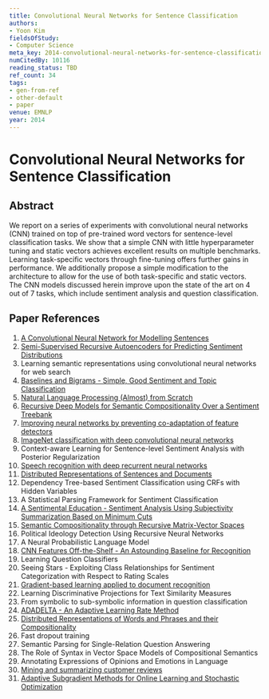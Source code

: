 ```yaml
---
title: Convolutional Neural Networks for Sentence Classification
authors:
- Yoon Kim
fieldsOfStudy:
- Computer Science
meta_key: 2014-convolutional-neural-networks-for-sentence-classification
numCitedBy: 10116
reading_status: TBD
ref_count: 34
tags:
- gen-from-ref
- other-default
- paper
venue: EMNLP
year: 2014
---
```


# Convolutional Neural Networks for Sentence Classification

## Abstract

We report on a series of experiments with convolutional neural networks (CNN) trained on top of pre-trained word vectors for sentence-level classification tasks. We show that a simple CNN with little hyperparameter tuning and static vectors achieves excellent results on multiple benchmarks. Learning task-specific vectors through fine-tuning offers further gains in performance. We additionally propose a simple modification to the architecture to allow for the use of both task-specific and static vectors. The CNN models discussed herein improve upon the state of the art on 4 out of 7 tasks, which include sentiment analysis and question classification.

## Paper References

1. [A Convolutional Neural Network for Modelling Sentences](2014-a-convolutional-neural-network-for-modelling-sentences)
2. [Semi-Supervised Recursive Autoencoders for Predicting Sentiment Distributions](2011-semi-supervised-recursive-autoencoders-for-predicting-sentiment-distributions)
3. Learning semantic representations using convolutional neural networks for web search
4. [Baselines and Bigrams - Simple, Good Sentiment and Topic Classification](2012-baselines-and-bigrams-simple-good-sentiment-and-topic-classification)
5. [Natural Language Processing (Almost) from Scratch](2011-natural-language-processing-almost-from-scratch)
6. [Recursive Deep Models for Semantic Compositionality Over a Sentiment Treebank](2013-recursive-deep-models-for-semantic-compositionality-over-a-sentiment-treebank)
7. [Improving neural networks by preventing co-adaptation of feature detectors](2012-improving-neural-networks-by-preventing-co-adaptation-of-feature-detectors)
8. [ImageNet classification with deep convolutional neural networks](2012-imagenet-classification-with-deep-convolutional-neural-networks)
9. Context-aware Learning for Sentence-level Sentiment Analysis with Posterior Regularization
10. [Speech recognition with deep recurrent neural networks](2013-speech-recognition-with-deep-recurrent-neural-networks)
11. [Distributed Representations of Sentences and Documents](2014-distributed-representations-of-sentences-and-documents)
12. Dependency Tree-based Sentiment Classification using CRFs with Hidden Variables
13. A Statistical Parsing Framework for Sentiment Classification
14. [A Sentimental Education - Sentiment Analysis Using Subjectivity Summarization Based on Minimum Cuts](2004-a-sentimental-education-sentiment-analysis-using-subjectivity-summarization-based-on-minimum-cuts)
15. [Semantic Compositionality through Recursive Matrix-Vector Spaces](2012-semantic-compositionality-through-recursive-matrix-vector-spaces)
16. Political Ideology Detection Using Recursive Neural Networks
17. A Neural Probabilistic Language Model
18. [CNN Features Off-the-Shelf - An Astounding Baseline for Recognition](2014-cnn-features-off-the-shelf-an-astounding-baseline-for-recognition)
19. Learning Question Classifiers
20. Seeing Stars - Exploiting Class Relationships for Sentiment Categorization with Respect to Rating Scales
21. [Gradient-based learning applied to document recognition](1998-gradient-based-learning-applied-to-document-recognition)
22. Learning Discriminative Projections for Text Similarity Measures
23. From symbolic to sub-symbolic information in question classification
24. [ADADELTA - An Adaptive Learning Rate Method](2012-adadelta-an-adaptive-learning-rate-method)
25. [Distributed Representations of Words and Phrases and their Compositionality](2013-distributed-representations-of-words-and-phrases-and-their-compositionality)
26. Fast dropout training
27. Semantic Parsing for Single-Relation Question Answering
28. The Role of Syntax in Vector Space Models of Compositional Semantics
29. Annotating Expressions of Opinions and Emotions in Language
30. [Mining and summarizing customer reviews](2004-mining-and-summarizing-customer-reviews)
31. [Adaptive Subgradient Methods for Online Learning and Stochastic Optimization](2010-adaptive-subgradient-methods-for-online-learning-and-stochastic-optimization)
